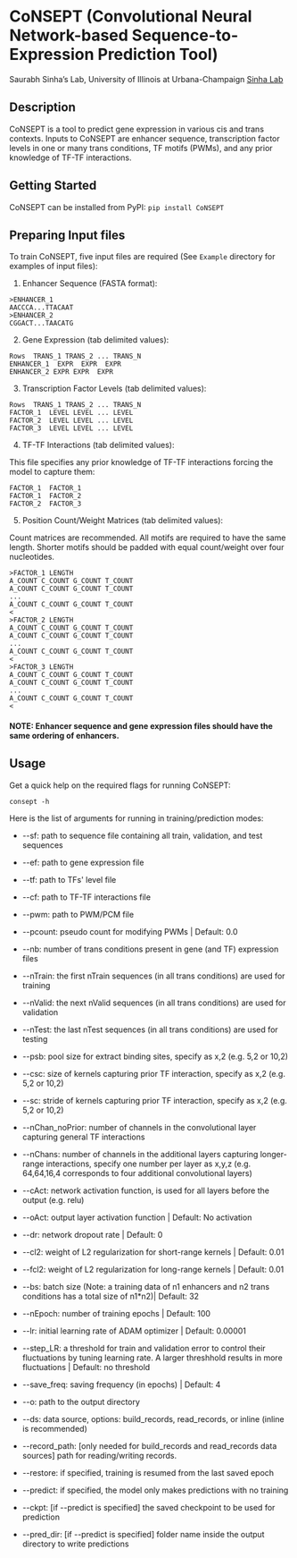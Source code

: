 # CoNSEPT (Convolutional Neural Network-based Sequence-to-Expression Prediction Tool)
Saurabh Sinha’s Lab, University of Illinois at Urbana-Champaign [Sinha Lab](https://www.sinhalab.net/sinha-s-home)

## Description
CoNSEPT is a tool to predict gene expression in various cis and trans contexts. Inputs to CoNSEPT are enhancer sequence, transcription factor levels in one or many trans conditions, TF motifs (PWMs), and any prior knowledge of TF-TF interactions.

## Getting Started
CoNSEPT can be installed from PyPI:
```pip install CoNSEPT```

## Preparing Input files
To train CoNSEPT, five input files are required (See ```Example``` directory for examples of input files):

1. Enhancer Sequence (FASTA format):

```
>ENHANCER_1
AACCCA...TTACAAT
>ENHANCER_2
CGGACT...TAACATG
```

2. Gene Expression (tab delimited values):

```
Rows  TRANS_1 TRANS_2 ... TRANS_N
ENHANCER_1  EXPR  EXPR  EXPR
ENHANCER_2 EXPR EXPR  EXPR
```

3. Transcription Factor Levels (tab delimited values):

```
Rows  TRANS_1 TRANS_2 ... TRANS_N
FACTOR_1  LEVEL LEVEL ... LEVEL
FACTOR_2  LEVEL LEVEL ... LEVEL
FACTOR_3  LEVEL LEVEL ... LEVEL
```

4. TF-TF Interactions (tab delimited values):

This file specifies any prior knowledge of TF-TF interactions forcing the model to capture them:

```
FACTOR_1  FACTOR_1
FACTOR_1  FACTOR_2
FACTOR_2  FACTOR_3
```

5. Position Count/Weight Matrices (tab delimited values):

Count matrices are recommended. All motifs are required to have the same length. Shorter motifs should be padded with equal count/weight over four nucleotides.

```
>FACTOR_1 LENGTH
A_COUNT C_COUNT G_COUNT T_COUNT
A_COUNT C_COUNT G_COUNT T_COUNT
...
A_COUNT C_COUNT G_COUNT T_COUNT
<
>FACTOR_2 LENGTH
A_COUNT C_COUNT G_COUNT T_COUNT
A_COUNT C_COUNT G_COUNT T_COUNT
...
A_COUNT C_COUNT G_COUNT T_COUNT
<
>FACTOR_3 LENGTH
A_COUNT C_COUNT G_COUNT T_COUNT
A_COUNT C_COUNT G_COUNT T_COUNT
...
A_COUNT C_COUNT G_COUNT T_COUNT
<
```

#### NOTE: Enhancer sequence and gene expression files should have the same ordering of enhancers.

## Usage
Get a quick help on the required flags for running CoNSEPT:

```consept -h```

Here is the list of arguments for running in training/prediction modes:

* --sf: path to sequence file containing all train, validation, and test sequences
* --ef: path to gene expression file
* --tf: path to TFs' level file
* --cf: path to TF-TF interactions file
* --pwm: path to PWM/PCM file
* --pcount: pseudo count for modifying PWMs | Default: 0.0
* --nb: number of trans conditions present in gene (and TF) expression files
* --nTrain: the first nTrain sequences (in all trans conditions) are used for training
* --nValid: the next nValid sequences (in all trans conditions) are used for validation
* --nTest: the last nTest sequences (in all trans conditions) are used for testing
* --psb: pool size for extract binding sites, specify as x,2 (e.g. 5,2 or 10,2)
* --csc: size of kernels capturing prior TF interaction, specify as x,2 (e.g. 5,2 or 10,2)
* --sc: stride of kernels capturing prior TF interaction, specify as x,2 (e.g. 5,2 or 10,2)
* --nChan_noPrior: number of channels in the convolutional layer capturing general TF interactions
* --nChans: number of channels in the additional layers capturing longer-range interactions, specify one number per layer as x,y,z (e.g. 64,64,16,4 corresponds to four additional convolutional layers)
* --cAct: network activation function, is used for all layers before the output (e.g. relu)
* --oAct: output layer activation function | Default: No activation
* --dr: network dropout rate | Default: 0
* --cl2: weight of L2 regularization for short-range kernels | Default: 0.01
* --fcl2: weight of L2 regularization for long-range kernels | Default: 0.01
* --bs: batch size (Note: a training data of n1 enhancers and n2 trans conditions has a total size of n1*n2)| Default: 32
* --nEpoch: number of training epochs | Default: 100
* --lr: initial learning rate of ADAM optimizer | Default: 0.00001
* --step_LR: a threshold for train and validation error to control their fluctuations by tuning learning rate. A larger threshhold results in more fluctuations | Default: no threshold
* --save_freq: saving frequency (in epochs) | Default: 4
* --o: path to the output directory
* --ds: data source, options: build_records, read_records, or inline (inline is recommended)
* --record_path: [only needed for build_records and read_records data sources] path for reading/writing records.
* --restore: if specified, training is resumed from the last saved epoch

* --predict: if specified, the model only makes predictions with no training
* --ckpt: [if --predict is specified] the saved checkpoint to be used for prediction
* --pred_dir: [if --predict is specified] folder name inside the output directory to write predictions
